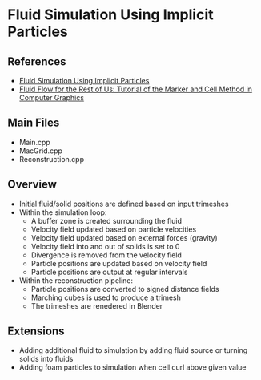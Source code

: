 # Fluid Simulation Using Implicit Particles

## References  
- <a href="http://www.danenglesson.com/images/portfolio/FLIP/rapport.pdf"> Fluid Simulation Using Implicit Particles </a>
- <a href="https://cg.informatik.uni-freiburg.de/intern/seminar/gridFluids_fluid_flow_for_the_rest_of_us.pdf"> Fluid Flow for the Rest of Us: Tutorial of the Marker and Cell Method in Computer Graphics </a>

## Main Files
- Main.cpp
- MacGrid.cpp
- Reconstruction.cpp

## Overview
- Initial fluid/solid positions are defined based on input trimeshes 
- Within the simulation loop:
    - A buffer zone is created surrounding the fluid
    - Velocity field updated based on particle velocities
    - Velocity field updated based on external forces (gravity) 
    - Velocity field into and out of solids is set to 0
    - Divergence is removed from the velocity field
    - Particle positions are updated based on velocity field
    - Particle positions are output at regular intervals
- Within the reconstruction pipeline:
    - Particle positions are converted to signed distance fields
    - Marching cubes is used to produce a trimesh
    - The trimeshes are renedered in Blender 

## Extensions
- Adding additional fluid to simulation by adding fluid source or turning solids into fluids
- Adding foam particles to simulation when cell curl above given value 

